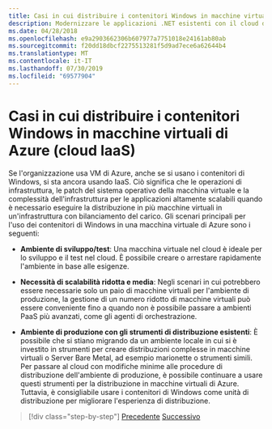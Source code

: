 ```yaml
---
title: Casi in cui distribuire i contenitori Windows in macchine virtuali di Azure (cloud IaaS)
description: Modernizzare le applicazioni .NET esistenti con il cloud di Azure e i contenitori di Windows | Quando distribuire i contenitori di Windows in macchine virtuali di Azure (IaaS cloud)
ms.date: 04/28/2018
ms.openlocfilehash: e9a2903662306b607977a7751018e24161ab80ab
ms.sourcegitcommit: f20dd18dbcf2275513281f5d9ad7ece6a62644b4
ms.translationtype: MT
ms.contentlocale: it-IT
ms.lasthandoff: 07/30/2019
ms.locfileid: "69577904"
---
```

# <a name="when-to-deploy-windows-containers-to-azure-vms-iaas-cloud"></a>Casi in cui distribuire i contenitori Windows in macchine virtuali di Azure (cloud IaaS)

Se l'organizzazione usa VM di Azure, anche se si usano i contenitori di Windows, si sta ancora usando IaaS. Ciò significa che le operazioni di infrastruttura, le patch del sistema operativo della macchina virtuale e la complessità dell'infrastruttura per le applicazioni altamente scalabili quando è necessario eseguire la distribuzione in più macchine virtuali in un'infrastruttura con bilanciamento del carico. Gli scenari principali per l'uso dei contenitori di Windows in una macchina virtuale di Azure sono i seguenti:

- **Ambiente di sviluppo/test**: Una macchina virtuale nel cloud è ideale per lo sviluppo e il test nel cloud. È possibile creare o arrestare rapidamente l'ambiente in base alle esigenze.

- **Necessità di scalabilità ridotta e media**: Negli scenari in cui potrebbero essere necessarie solo un paio di macchine virtuali per l'ambiente di produzione, la gestione di un numero ridotto di macchine virtuali può essere conveniente fino a quando non è possibile passare a ambienti PaaS più avanzati, come gli agenti di orchestrazione.

- **Ambiente di produzione con gli strumenti di distribuzione esistenti**: È possibile che si stiano migrando da un ambiente locale in cui si è investito in strumenti per creare distribuzioni complesse in macchine virtuali o Server Bare Metal, ad esempio marionette o strumenti simili. Per passare al cloud con modifiche minime alle procedure di distribuzione dell'ambiente di produzione, è possibile continuare a usare questi strumenti per la distribuzione in macchine virtuali di Azure. Tuttavia, è consigliabile usare i contenitori di Windows come unità di distribuzione per migliorare l'esperienza di distribuzione.

>[!div class="step-by-step"]
>[Precedente](when-to-deploy-windows-containers-in-your-on-premises-iaas-vm-infrastructure.md)
>[Successivo](when-to-deploy-windows-containers-to-azure-container-instances-ACI.md)

